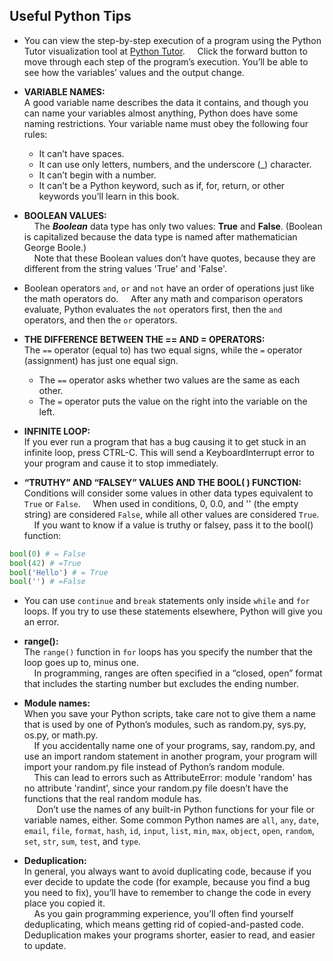 ## Useful Python Tips  

- You can view the step-by-step execution of a program using the Python Tutor visualization tool at [Python Tutor](http://pythontutor.com).
&nbsp;&nbsp;&nbsp;&nbsp;Click the forward button to move through each step of the program’s execution. You’ll be able to see how the variables’ values and the output change.
  
- **VARIABLE NAMES:**  
  A good variable name describes the data it contains, and though you can name your variables almost anything, Python does have some naming restrictions.
  Your variable name must obey the following four rules:
    - It can’t have spaces.
    - It can use only letters, numbers, and the underscore (_) character.
    - It can’t begin with a number.
    - It can’t be a Python keyword, such as if, for, return, or other keywords
you’ll learn in this book.

- **BOOLEAN VALUES:**  
&nbsp;&nbsp;&nbsp;&nbsp;The ***Boolean*** data type has only two values: **True** and **False**. (Boolean is capitalized because the data type is named after mathematician George Boole.)  
&nbsp;&nbsp;&nbsp;&nbsp;Note that these Boolean values don’t have quotes, because they are different from the string values 'True' and 'False'.
  
- Boolean operators `and`, `or` and `not` have an order of operations just like the math operators do.
&nbsp;&nbsp;&nbsp;&nbsp;After any math and comparison operators evaluate, Python evaluates the `not` operators first, then the `and` operators, and then the `or` operators.

- **THE DIFFERENCE BETWEEN THE == AND = OPERATORS:**  
  The `==` operator (equal to) has two equal signs, while the `=` operator (assignment) has just one equal sign.
    - The `==` operator asks whether two values are the same as each other.
    - The `=` operator puts the value on the right into the variable on the left.

- **INFINITE LOOP:**  
If you ever run a program that has a bug causing it to get stuck in an infinite loop, press CTRL-C. This will send a KeyboardInterrupt error to your program and cause it to stop immediately.

- **“TRUTHY” AND “FALSEY” VALUES AND THE BOOL( ) FUNCTION:**  
Conditions will consider some values in other data types equivalent to `True` or `False`.
&nbsp;&nbsp;&nbsp;&nbsp;When used in conditions, 0, 0.0, and '' (the empty string) are considered `False`, while all other values are considered `True`.  
&nbsp;&nbsp;&nbsp;&nbsp;If you want to know if a value is truthy or falsey, pass it to the bool() function:
```python
bool(0) # = False
bool(42) # =True
bool('Hello') # = True
bool('') # =False
```

- You can use `continue` and `break` statements only inside `while` and `for` loops. If you try to use these statements elsewhere, Python will give you an error.

- **range():**  
The `range()` function in `for` loops has you specify the number that the loop goes up to, minus one.  
&nbsp;&nbsp;&nbsp;&nbsp;In programming, ranges are often specified in a “closed, open” format that includes the starting number but excludes the ending number.

- **Module names:**  
When you save your Python scripts, take care not to give them a name that is used by one of Python’s modules, such as random.py, sys.py, os.py, or math.py.  
&nbsp;&nbsp;&nbsp;&nbsp;If you accidentally name one of your programs, say, random.py, and use an import random statement in another program, your program will import your random.py file instead of Python’s random module.  
&nbsp;&nbsp;&nbsp;&nbsp;This can lead to errors such as AttributeError: module 'random' has no attribute 'randint', since your random.py file doesn’t have the functions that the real random module has.  
&nbsp;&nbsp;&nbsp;&nbsp; Don’t use the names of any built-in Python functions for your file or variable names, either.
Some common Python names are `all`, `any`, `date`, `email`, `file`, `format`, `hash`, `id`, `input`, `list`, `min`, `max`, `object`, `open`, `random`, `set`, `str`, `sum`, `test`, and `type`.

- **Deduplication:**  
In general, you always want to avoid duplicating code, because if you ever decide to update the code (for example, because you find a bug you need to fix), you’ll have to remember to change the code in every place you copied it.  
&nbsp;&nbsp;&nbsp;&nbsp;As you gain programming experience, you’ll often find yourself deduplicating, which means getting rid of copied-and-pasted code. Deduplication makes your programs shorter, easier to read, and easier to update.
